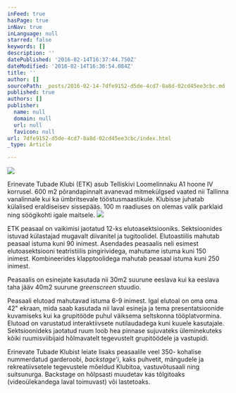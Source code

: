 ```yaml
---
inFeed: true
hasPage: true
inNav: true
inLanguage: null
starred: false
keywords: []
description: ''
datePublished: '2016-02-14T16:37:44.750Z'
dateModified: '2016-02-14T16:36:54.084Z'
title: ''
author: []
sourcePath: _posts/2016-02-14-7dfe9152-d5de-4cd7-8a8d-02cd45ee3cbc.md
published: true
authors: []
publisher:
  name: null
  domain: null
  url: null
  favicon: null
url: 7dfe9152-d5de-4cd7-8a8d-02cd45ee3cbc/index.html
_type: Article

---
```

![](https://the-grid-user-content.s3-us-west-2.amazonaws.com/3a8f271a-519a-47d7-a533-4f26c1f3b4ac.jpg)

Erinevate Tubade Klubi (ETK) asub Telliskivi Loomelinnaku A1 hoone IV korrusel. 600 m2 põrandapinnalt avanevad mitmekülgsed vaated nii Tallinna vanalinnale kui ka ümbritsevale tööstusmaastikule.
Klubisse juhatab külalised eraldiseisev sissepääs. 100 m raadiuses on olemas valik parklaid ning söögikohti igale maitsele.
![](https://the-grid-user-content.s3-us-west-2.amazonaws.com/fa70aadb-0b70-40f9-8394-e6fe5fda42d5.jpg)

ETK peasaal on vaikimisi jaotatud 12-ks elutoasektsiooniks. Sektsioonides istuvad külastajad mugavalt diivanitel ja
tugitoolidel. Elutoastiilis mahutab peasaal istuma kuni 90 inimest. Asendades peasaalis neli esimest elutoasektsiooni
teatristiilis pingirividega, mahutame istuma kuni 150 inimest. Kombineerides klapptoolidega mahutab peasaal istuma
kuni 250 inimest.

Peasaalis on esinejate kasutada nii 30m2 suurune eeslava kui ka eeslava taha jääv 40m2 suurune _greenscreen_ stuudio.  

Peasaali elutoad mahutavad istuma 6-9 inimest. Igal elutoal on oma oma 42" ekraan, mida saab kasutada nii laval esineja
ja tema presentatsioonide kuvamiseks kui ka grupitööde puhul väiksema seltskonna tööplatvormina. Elutoad on varustatud
interaktiivsete nutilaudadega kuni kuuele kasutajale. Sektsioonideks jaotatud ruum loob hea pinnase sujuvateks üleminekuteks kõiki ruumisviibijaid hõlmavatelt tegevustelt grupitöödele ja vastupidi. 

Erinevate Tubade Klubist leiate lisaks peasaalile veel 350- kohalise nummerdatud garderoobi, _backstage'i_, kaks puhvetit,
mängudele ja rekreatiivsetele tegevustele mõeldud Klubitoa, vastuvõtusaali ning suitsunurga. Backstage on hõlpsasti
muudetav kas tõlgitoaks (videoülekandega laval toimuvast) või lastetoaks.